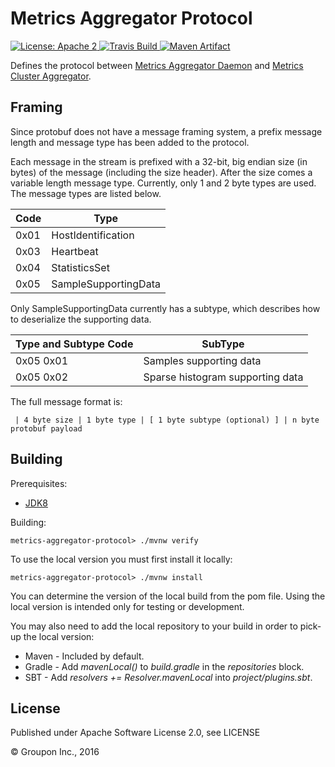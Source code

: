 Metrics Aggregator Protocol
===========================

<a href="https://raw.githubusercontent.com/ArpNetworking/metrics-aggregator-protocol/master/LICENSE">
    <img src="https://img.shields.io/hexpm/l/plug.svg"
         alt="License: Apache 2">
</a>
<a href="https://travis-ci.com/ArpNetworking/metrics-aggregator-protocol">
    <img src="https://travis-ci.com/ArpNetworking/metrics-aggregator-protocol.svg?branch=master"
         alt="Travis Build">
</a>
<a href="http://search.maven.org/#search%7Cga%7C1%7Cg%3A%22com.arpnetworking.metrics%22%20a%3A%22metrics-aggregator-protocol%22">
    <img src="https://img.shields.io/maven-central/v/com.arpnetworking.metrics/metrics-aggregator-protocol.svg"
         alt="Maven Artifact">
</a>

Defines the protocol between [Metrics Aggregator Daemon](https://github.com/ArpNetworking/metrics-aggregator-daemon) and [Metrics Cluster Aggregator](https://github.com/ArpNetworking/metrics-cluster-aggregator).

Framing
-------
Since protobuf does not have a message framing system, a prefix message length and message type has been added to the protocol.

Each message in the stream is prefixed with a 32-bit, big endian size (in bytes) of the message (including the size header). After the size comes a variable length message type.  Currently, only 1 and 2 byte types are used.  The message types are listed below.

Code | Type
-----|---------------------
0x01 | HostIdentification
0x03 | Heartbeat
0x04 | StatisticsSet
0x05 | SampleSupportingData

Only SampleSupportingData currently has a subtype, which describes how to deserialize the supporting data.

Type and Subtype Code | SubType
----------------------|---------------------------------
0x05 0x01             | Samples supporting data
0x05 0x02             | Sparse histogram supporting data

The full message format is:

     | 4 byte size | 1 byte type | [ 1 byte subtype (optional) ] | n byte protobuf payload


Building
--------

Prerequisites:
* [JDK8](http://www.oracle.com/technetwork/java/javase/downloads/jdk8-downloads-2133151.html)

Building:

    metrics-aggregator-protocol> ./mvnw verify

To use the local version you must first install it locally:

    metrics-aggregator-protocol> ./mvnw install

You can determine the version of the local build from the pom file.  Using the local version is intended only for testing or development.

You may also need to add the local repository to your build in order to pick-up the local version:

* Maven - Included by default.
* Gradle - Add *mavenLocal()* to *build.gradle* in the *repositories* block.
* SBT - Add *resolvers += Resolver.mavenLocal* into *project/plugins.sbt*.

License
-------

Published under Apache Software License 2.0, see LICENSE

&copy; Groupon Inc., 2016
